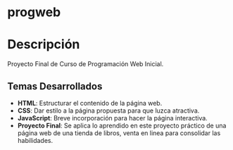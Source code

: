 # progweb

# Descripción
Proyecto Final de Curso de Programación Web Inicial.

## Temas Desarrollados
- **HTML**: Estructurar el contenido de la página web.
- **CSS**: Dar estilo a la página propuesta para que luzca atractiva.
- **JavaScript**: Breve incorporación para hacer la página interactiva.
- **Proyecto Final**: Se aplica lo aprendido en este proyecto práctico de una página web de una tienda de libros, venta en linea para consolidar las habilidades.
